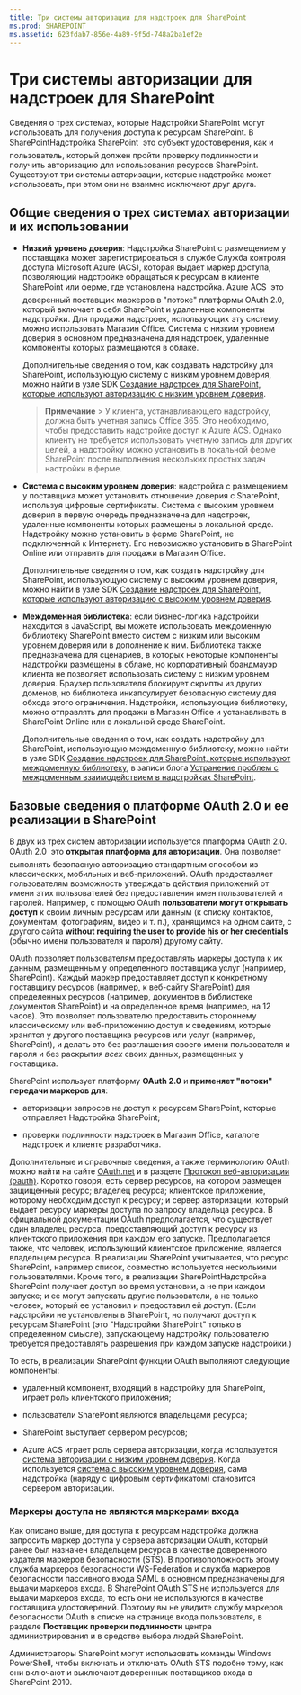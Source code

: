 ```yaml
---
title: Три системы авторизации для надстроек для SharePoint
ms.prod: SHAREPOINT
ms.assetid: 623fdab7-856e-4a89-9f5d-748a2ba1ef2e
---
```



# Три системы авторизации для надстроек для SharePoint
Сведения о трех системах, которые Надстройки SharePoint могут использовать для получения доступа к ресурсам SharePoint.
В SharePointНадстройка SharePoint  это субъект удостоверения, как и пользователь, который должен пройти проверку подлинности и получить авторизацию для использования ресурсов SharePoint. Существуют три системы авторизации, которые надстройка может использовать, при этом они не взаимно исключают друг друга.





## Общие сведения о трех системах авторизации и их использовании
<a name="UnderstandThreeSystems"> </a>






- **Низкий уровень доверия**: Надстройка SharePoint с размещением у поставщика может зарегистрироваться в службе Служба контроля доступа Microsoft Azure (ACS), которая выдает маркер доступа, позволяющий надстройке обращаться к ресурсам в клиенте SharePoint или ферме, где установлена надстройка. Azure ACS  это доверенный поставщик маркеров в "потоке" платформы OAuth 2.0, который включает в себя SharePoint и удаленные компоненты надстройки. Для продажи надстроек, использующих эту систему, можно использовать Магазин Office. Система с низким уровнем доверия в основном предназначена для надстроек, удаленные компоненты которых размещаются в облаке.

    Дополнительные сведения о том, как создавать надстройку для SharePoint, использующую систему с низким уровнем доверия, можно найти в узле SDK  [Создание надстроек для SharePoint, которые используют авторизацию с низким уровнем доверия](creating-sharepoint-add-ins-that-use-low-trust-authorization.md).

    > **Примечание**
      > У клиента, устанавливающего надстройку, должна быть учетная запись Office 365. Это необходимо, чтобы предоставить надстройке доступ к Azure ACS. Однако клиенту не требуется использовать учетную запись для других целей, а надстройку можно установить в локальной ферме SharePoint после выполнения нескольких простых задач настройки в ферме. 
- **Система с высоким уровнем доверия**: надстройка с размещением у поставщика может установить отношение доверия с SharePoint, используя цифровые сертификаты. Система с высоким уровнем доверия в первую очередь предназначена для надстроек, удаленные компоненты которых размещены в локальной среде. Надстройку можно установить в ферме SharePoint, не подключенной к Интернету. Его невозможно установить в SharePoint Online или отправить для продажи в Магазин Office.

    Дополнительные сведения о том, как создать надстройку для SharePoint, использующую систему с высоким уровнем доверия, можно найти в узле SDK  [Создание надстроек для SharePoint, которые используют авторизацию с высоким уровнем доверия](creating-sharepoint-add-ins-that-use-high-trust-authorization.md).


- **Междоменная библиотека**: если бизнес-логика надстройки находится в JavaScript, вы можете использовать междоменную библиотеку SharePoint вместо систем с низким или высоким уровнем доверия или в дополнение к ним. Библиотека также предназначена для сценариев, в которых некоторые компоненты надстройки размещены в облаке, но корпоративный брандмауэр клиента не позволяет использовать систему с низким уровнем доверия. Браузер пользователя блокирует скрипты из других доменов, но библиотека инкапсулирует безопасную систему для обхода этого ограничения. Надстройки, использующие библиотеку, можно отправлять для продажи в Магазин Office и устанавливать в SharePoint Online или в локальной среде SharePoint.

    Дополнительные сведения о том, как создать надстройку для SharePoint, использующую междоменную библиотеку, можно найти в узле SDK  [Создание надстроек для SharePoint, которые используют междоменную библиотеку](creating-sharepoint-add-ins-that-use-the-cross-domain-library.md), в записи блога  [Устранение проблем с междоменным взаимодействием в надстройках SharePoint](http://blogs.msdn.com/b/officeapps/archive/2012/11/29/solving-cross-domain-problems-in-apps-for-sharepoint.aspx).



## Базовые сведения о платформе OAuth 2.0 и ее реализации в SharePoint
<a name="UnderstandThreeSystems"> </a>

В двух из трех систем авторизации используется платформа OAuth 2.0. OAuth 2.0  это **открытая платформа для авторизации**. Она позволяет выполнять безопасную авторизацию стандартным способом из классических, мобильных и веб-приложений. OAuth предоставляет пользователям возможность утверждать действия приложений от имени этих пользователей без предоставления имен пользователей и паролей. Например, с помощью OAuth **пользователи могут открывать доступ** к своим личным ресурсам или данным (к списку контактов, документам, фотографиям, видео и т. п.), хранящимся на одном сайте, с другого сайта **without requiring the user to provide his or her credentials** (обычно имени пользователя и пароля) другому сайту.



OAuth позволяет пользователям предоставлять маркеры доступа к их данным, размещенным у определенного поставщика услуг (например, SharePoint). Каждый маркер предоставляет доступ к конкретному поставщику ресурсов (например, к веб-сайту SharePoint) для определенных ресурсов (например, документов в библиотеке документов SharePoint) и на определенное время (например, на 12 часов). Это позволяет пользователю предоставить стороннему классическому или веб-приложению доступ к сведениям, которые хранятся у другого поставщика ресурсов или услуг (например, SharePoint), и делать это без разглашения своего имени пользователя и пароля и без раскрытия  *всех*  своих данных, размещенных у поставщика.



SharePoint использует платформу **OAuth 2.0** и **применяет "потоки" передачи маркеров для**:




- авторизации запросов на доступ к ресурсам SharePoint, которые отправляет Надстройка SharePoint;


- проверки подлинности надстроек в Магазин Office, каталоге надстроек и клиенте разработчика.


Дополнительные и справочные сведения, а также терминологию OAuth можно найти на сайте  [OAuth.net](http://oauth.net/) и в разделе [Протокол веб-авторизации (oauth)](http://datatracker.ietf.org/doc/active/). Коротко говоря, есть сервер ресурсов, на котором размещен защищенный ресурс; владелец ресурса; клиентское приложение, которому необходим доступ к ресурсу; и сервер авторизации, который выдает ресурсу маркеры доступа по запросу владельца ресурса. В официальной документации OAuth предполагается, что существует один владелец ресурса, предоставляющий доступ к ресурсу из клиентского приложения при каждом его запуске. Предполагается также, что человек, использующий клиентское приложение, является владельцем ресурса. В реализации SharePoint учитывается, что ресурс SharePoint, например список, совместно используется несколькими пользователями. Кроме того, в реализации SharePointНадстройка SharePoint получает доступ во время установки, а не при каждом запуске; и ее могут запускать другие пользователи, а не только человек, который ее установил и предоставил ей доступ. (Если надстройки не установлены в SharePoint, но получают доступ к ресурсам SharePoint (это "Надстройки SharePoint" только в определенном смысле), запускающему надстройку пользователю требуется предоставлять разрешения при каждом запуске надстройки.)



То есть, в реализации SharePoint функции OAuth выполняют следующие компоненты:




- удаленный компонент, входящий в надстройку для SharePoint, играет роль клиентского приложения;


- пользователи SharePoint являются владельцами ресурса;


- SharePoint выступает сервером ресурсов;


- Azure ACS играет роль сервера авторизации, когда используется  [система авторизации с низким уровнем доверия](creating-sharepoint-add-ins-that-use-low-trust-authorization.md). Когда используется  [система с высоким уровнем доверия](creating-sharepoint-add-ins-that-use-high-trust-authorization.md), сама надстройка (наряду с цифровым сертификатом) становится сервером авторизации.



### Маркеры доступа не являются маркерами входа
<a name="FileName_uniquekeyword3"> </a>

Как описано выше, для доступа к ресурсам надстройка должна запросить маркер доступа у сервера авторизации OAuth, который ранее был назначен владельцем ресурса в качестве доверенного издателя маркеров безопасности (STS). В противоположность этому служба маркеров безопасности WS-Federation и служба маркеров безопасности пассивного входа SAML в основном предназначены для выдачи маркеров входа. В SharePoint OAuth STS не используется для выдачи маркеров входа, то есть они не используются в качестве поставщика удостоверений. Поэтому вы не увидите службу маркеров безопасности OAuth в списке на странице входа пользователя, в разделе **Поставщик проверки подлинности** центра администрирования и в средстве выбора людей SharePoint.



Администраторы SharePoint могут использовать команды Windows PowerShell, чтобы включать и отключать OAuth STS подобно тому, как они включают и выключают доверенных поставщиков входа в SharePoint 2010. 




